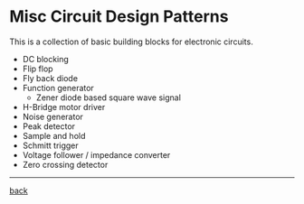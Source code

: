 # Misc Circuit Design Patterns

This is a collection of basic building blocks for electronic circuits.

- DC blocking
- Flip flop
- Fly back diode
- Function generator
  - Zener diode based square wave signal
- H-Bridge motor driver
- Noise generator
- Peak detector
- Sample and hold
- Schmitt trigger
- Voltage follower / impedance converter
- Zero crossing detector

--- 

[back](../README.md)